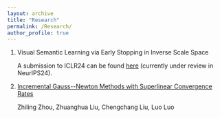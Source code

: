 ```yaml
---
layout: archive
title: "Research"
permalink: /Research/
author_profile: true
---
```


1. Visual Semantic Learning via Early Stopping in Inverse Scale Space

   A submission to ICLR24 can be found [here]([https://openreview.net/pdf?id=wAsjsSe0U6]) (currently under review in NeurIPS24).

3. [Incremental Gauss--Newton Methods with Superlinear Convergence Rates]([http://arxiv.org/abs/2407.03195])
   
   Zhiling Zhou, Zhuanghua Liu, Chengchang Liu, Luo Luo
   
   
